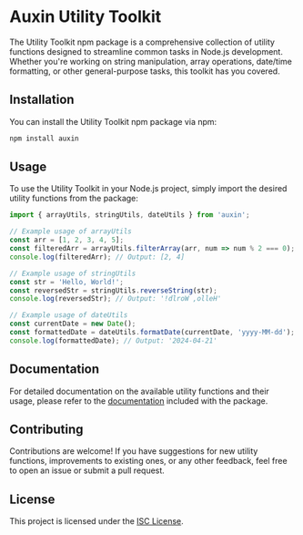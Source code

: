 # Auxin Utility Toolkit

The Utility Toolkit npm package is a comprehensive collection of utility functions designed to streamline common tasks in Node.js development. Whether you're working on string manipulation, array operations, date/time formatting, or other general-purpose tasks, this toolkit has you covered.

## Installation

You can install the Utility Toolkit npm package via npm:

```bash
npm install auxin
```

## Usage

To use the Utility Toolkit in your Node.js project, simply import the desired utility functions from the package:

```typescript
import { arrayUtils, stringUtils, dateUtils } from 'auxin';

// Example usage of arrayUtils
const arr = [1, 2, 3, 4, 5];
const filteredArr = arrayUtils.filterArray(arr, num => num % 2 === 0);
console.log(filteredArr); // Output: [2, 4]

// Example usage of stringUtils
const str = 'Hello, World!';
const reversedStr = stringUtils.reverseString(str);
console.log(reversedStr); // Output: '!dlroW ,olleH'

// Example usage of dateUtils
const currentDate = new Date();
const formattedDate = dateUtils.formatDate(currentDate, 'yyyy-MM-dd');
console.log(formattedDate); // Output: '2024-04-21'
```

## Documentation

For detailed documentation on the available utility functions and their usage, please refer to the [documentation](docs/index.md) included with the package.

## Contributing

Contributions are welcome! If you have suggestions for new utility functions, improvements to existing ones, or any other feedback, feel free to open an issue or submit a pull request.

## License

This project is licensed under the [ISC License](LICENSE).